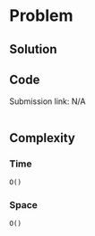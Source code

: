 # Problem
## Solution
## Code
Submission link: N/A
```
```
## Complexity
### Time
`O()`
### Space
`O()`
